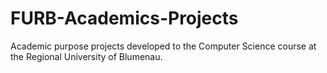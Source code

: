 # FURB-Academics-Projects
Academic purpose projects developed to the Computer Science course at the Regional University of Blumenau.
